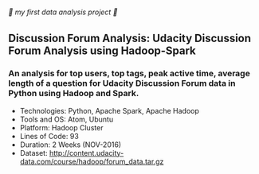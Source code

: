 ###### :rocket: my first data analysis project :rocket:
## Discussion Forum Analysis: Udacity Discussion Forum Analysis using Hadoop-Spark
### An analysis for top users, top tags, peak active time, average length of a question for Udacity Discussion Forum data in Python using Hadoop and Spark.

* Technologies: Python, Apache Spark, Apache Hadoop
* Tools and OS: Atom, Ubuntu
* Platform: Hadoop Cluster
* Lines of Code: 93
* Duration: 2 Weeks (NOV-2016)
* Dataset: http://content.udacity-data.com/course/hadoop/forum_data.tar.gz

